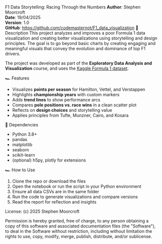 F1 Data Storytelling: Racing Through the Numbers
**Author**: Stephen Moorcroft  
**Date**: 19/04/2025  
**Version**: 1.0  
**GitHub**: https://github.com/codemasternot/F1_data_visualization
💪 Description
This project analyzes and improves a poor Formula 1 data visualization and creating better visualizations using storytelling and design principles. 
The goal is to go beyond basic charts by creating engaging and meaningful visuals that convey the evolution and dominance of top F1 drivers.

The project was developed as part of the **Exploratory Data Analysis and Visualization** course, and uses the [Kaggle Formula 1 dataset](https://www.kaggle.com/datasets/rohanrao/formula-1-world-championship-1950-2020).

🏎️ Features
- Visualizes **points per season** for Hamilton, Vettel, and Verstappen  
- Highlights **championship years** with custom markers  
- Adds **trend lines** to show performance arcs  
- Compares **pole positions vs. race wins** in a clean scatter plot  
- Reflects on **design choices** and storytelling value  
- Applies principles from Tufte, Munzner, Cairo, and Kosara

💪 Dependencies
- Python 3.8+  
- pandas  
- matplotlib  
- seaborn  
- scikit-learn  
- (optional) h5py, plotly for extensions

🏎️ How to Use
1. Clone the repo or download the files  
2. Open the notebook or run the script in your Python environment  
3. Ensure all data CSVs are in the same folder  
4. Run the code to generate visualizations and compare versions  
5. Read the report for reflection and insights

License:
(c) 2025 Stephen Moorcroft

Permission is hereby granted, free of charge, to any person obtaining a copy of this software and 
associated documentation files (the "Software"), to deal in the Software without restriction, including 
without limitation the rights to use, copy, modify, merge, publish, distribute, and/or sublicense.
